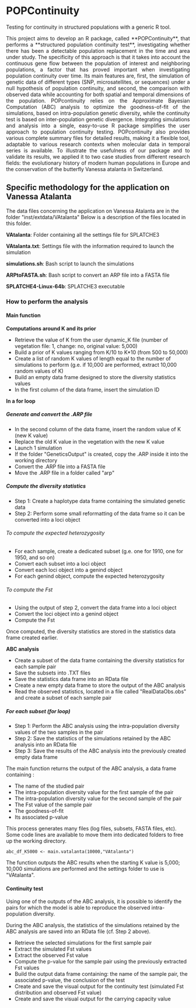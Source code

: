 # POPContinuity
Testing for continuity in structured populations with a generic R tool.

<p align="justify">
This project aims to develop an R package, called **POPContinuity**, that performs a **structured population continuity test**, investigating whether there has been a detectable population replacement in the time and area under study. The specificity of this approach is that it takes into account the continuous gene flow between the population of interest and neighboring populations, a factor that has proved important when investigating population continuity over time. Its main features are, first, the simulation of genetic data of different types (SNP, microsatellites, or sequences) under a null hypothesis of population continuity, and second, the comparison with observed data while accounting for both spatial and temporal dimensions of the population. POPcontinuity relies on the Approximate Bayesian Computation (ABC) analysis to optimize the goodness-of-fit of the simulations, based on intra-population genetic diversity, while the continuity test is based on inter-population genetic divergence. Integrating simulations and analysis into a single, easy-to-use R package simplifies the user approach to population continuity testing. POPcontinuity also provides various complete summary files for detailed results, making it a flexible tool, adaptable to various research contexts when molecular data in temporal series is available. 
To illustrate the usefulness of our package and to validate its results, we applied it to two case studies from different research fields: the evolutionary history of modern human populations in Europe and the conservation of the butterfly Vanessa atalanta in Switzerland. 
</p>

## Specific methodology for the application on Vanessa Atalanta

The data files concerning the application on Vanessa Atalanta are in the folder "inst/extdata/VAtalanta"
Below is a description of the files located in this folder. 

**VAtalanta**: Folder containing all the settings file for SPLATCHE3

**VAtalanta.txt**: Settings file with the information required to launch the simulation

**simulations.sh**: Bash script to launch the simulations

**ARPtoFASTA.sh**: Bash script to convert an ARP file into a FASTA file

**SPLATCHE4-Linux-64b**: SPLATCHE3 executable

### How to perform the analysis

#### Main function 

**Computations around K and its prior**

- Retrieve the value of K from the user dynamic_K file (number of vegetation file: 1, change: no, original value: 5,000)
- Build a prior of K values ranging from K/10 to K*10 (from 500 to 50,000)
- Create a list of random K values of length equal to the number of simulations to perform (g.e. if 10,000 are performed, extract 10,000 random values of K)
- Build an empty data frame designed to store the diversity statistics values
- In the first column of the data frame, insert the simulation ID

**In a for loop**

##### Generate and convert the .ARP file 

- In the second column of the data frame, insert the random value of K (new K value)
- Replace the old K value in the vegetation with the new K value
- Launch 1 simulation
- If the folder "GeneticsOutput" is created, copy the .ARP inside it into the working directory
- Convert the .ARP file into a FASTA file
- Move the .ARP file in a folder called "arp"

##### Compute the diversity statistics

- Step 1: Create a haplotype data frame containing the simulated genetic data
- Step 2: Perform some small reformatting of the data frame so it can be converted into a loci object

###### To compute the expected heterozygosity

- For each sample, create a dedicated subset (g.e. one for 1910, one for 1950, and so on)
- Convert each subset into a loci object
- Convert each loci object into a genind object
- For each genind object, compute the expected heterozygosity

###### To compute the Fst

- Using the output of step 2, convert the data frame into a loci object
- Convert the loci object into a genind object
- Compute the Fst

Once computed, the diversity statistics are stored in the statistics data frame created earlier. 

**ABC analysis**

- Create a subset of the data frame containing the diversity statistics for each sample pair
- Save the subsets into .TXT files
- Save the statistics data frame into an RData file
- Create a new empty data frame to store the output of the ABC analysis
- Read the observed statistics, located in a file called "RealDataObs.obs" and create a subset of each sample pair 

##### For each subset (for loop)

- Step 1: Perform the ABC analysis using the intra-population diversity values of the two samples in the pair
- Step 2: Save the statistics of the simulations retained by the ABC analysis into an RData file
- Step 3: Save the results of the ABC analysis into the previously created empty data frame

The main function returns the output of the ABC analysis, a data frame containing :

- The name of the studied pair
- The intra-population diversity value for the first sample of the pair
- The intra-population diversity value for the second sample of the pair
- The Fst value of the sample pair
- The goodness-of-fit
- Its associated p-value

This process generates many files (log files, subsets, FASTA files, etc). Some code lines are available to move them into dedicated folders to free up the working directory. 

```
abc_df_K5000 <- main.vatalanta(10000,"VAtalanta")
```

The function outputs the ABC results when the starting K value is 5,000; 10,000 simulations are performed and the settings folder to use is "VAtalanta".

#### Continuity test 

Using one of the outputs of the ABC analysis, it is possible to identify the pairs for which the model is able to reproduce the observed intra-population diversity. 

During the ABC analysis, the statistics of the simulations retained by the ABC analysis are saved into an RData file (cf. Step 2 above). 

- Retrieve the selected simulations for the first sample pair
- Extract the simulated Fst values
- Extract the observed Fst value
- Compute the p-value for the sample pair using the previously extracted Fst values
- Build the output data frame containing: the name of the sample pair, the associated p-value, the conclusion of the test
- Create and save the visual output for the continuity test (simulated Fst distribution and observed Fst value)
- Create and save the visual output for the carrying capacity value


